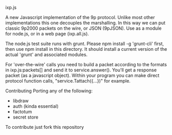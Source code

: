 ixp.js

A new Javascript implementation of the 9p protocol.
Unlike most other implementations this one decouples the marshalling.
In this way we can put classic 9p2000 packets on the wire,
or JSON (9pJSON). Use as a module for node.js, or in a web page 
(ixp.all.js).

The node.js test suite runs with grunt. Please npm install -g 'grunt-cli' first,
then use npm install in this directory. It should install a current version of
the actual 'grunt' and associated modules.

For 'over-the-wire' calls you need to build a packet according to the formats
in ixp.js:packets[] and send it to service.answer(). You'll get a response packet
(as a javascript object). Within your program you can make direct protocol 
function calls, "service.Tattach({...})" for example.

Contributing
Porting any of the following:
- libdraw
- auth (kinda essential)
- factotum
- secret store

To contribute just fork this repository

